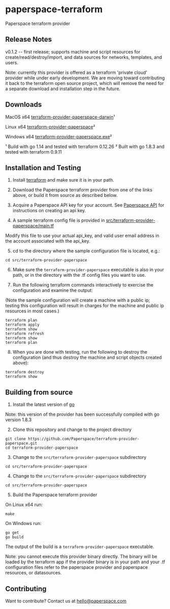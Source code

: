 # paperspace-terraform
Paperspace terraform provider

## Release Notes

v0.1.2 -- first release; supports machine and script resources for create/read/destroy/import, and data sources for networks, templates, and users.

Note: currently this provider is offered as a terraform 'private cloud' provider while under early development.  We are moving toward contributing it back to the terraform open source project, which will remove the need for a separate download and installation step in the future.

## Downloads

MacOS x64 [terraform-provider-paperspace-darwin](https://ps-terraform.s3.amazonaws.com/darwin/terraform-provider-paperspace)¹

Linux x64 [terraform-provider-paperspace](https://s3.amazonaws.com/ps-terraform/terraform-provider-paperspace)²

Windows x64 [terraform-provider-paperspace.exe](https://s3.amazonaws.com/ps-terraform/terraform-provider-paperspace.exe)²

¹ Build with go 1.14 and tested with terraform 0.12.26
² Built with go 1.8.3 and tested with terraform 0.9.11

## Installation and Testing
1) Install [terraform](https://www.terraform.io/downloads.html) and make sure it is in your path.

2) Download the Paperspace terraform provider from one of the links above, or build it from source as described below.

3) Acquire a Paperspace API key for your account. See [Paperspace API](https://paperspace.github.io/paperspace-node/) for instructions on creating an api key.

4) A sample terraform config file is provided in [src/terraform-provider-paperspace/main.tf](src/terraform-provider-paperspace/main.tf)

Modify this file to use your actual api_key, and valid user email address in the account associated with the api_key.

5) cd to the directory where the sample configuration file is located, e.g.:
```
cd src/terraform-provider-paperspace
```

6) Make sure the `terraform-provider-paperspace` executable is also in your path, or in the directory with the .tf config files you want to use.

7) Run the following terraform commands interactively to exercise the configuration and examine the output:

(Note the sample configuration will create a machine with a public ip; testing this configuration will result in charges for the machine and public ip resources in most cases.)

```
terraform plan
terraform apply
terraform show
terraform refresh
terraform show
terraform plan
```

8) When you are done with testing, run the following to destroy the configuration (and thus destroy the machine and script objects created above):
```
terraform destroy
terraform show
```  

## Building from source

1) Install the latest version of [go](https://golang.org/dl/)

Note: this version of the provider has been successfully compiled with go version 1.8.3

2) Clone this repository and change to the project directory
```
git clone https://github.com/Paperspace/terraform-provider-paperspace.git
cd terraform-provider-paperspace
```

3) Change to the `src/terraform-provider-paperspace` subdirectory
```
cd src/terraform-provider-paperspace
```

4) Change to the `src/terraform-provider-paperspace` subdirectory
```
cd src/terraform-provider-paperspace
```

5) Build the Paperspace terraform provider

On Linux x64 run:
```
make
```

On Windows run:
```
go get
go build
```

The output of the build  is a `terraform-provider-paperspace` executable.

Note: you cannot execute this provider binary directly.  The binary will be loaded by the terraform app if the provider binary is in your path and your .tf configuration files refer to the paperspace provider and paperspace resources, or datasources.

## Contributing

Want to contribute?  Contact us at hello@paperspace.com
